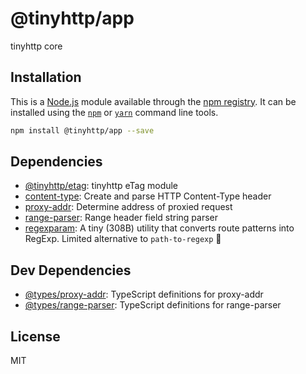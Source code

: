 # @tinyhttp/app

tinyhttp core

## Installation

This is a [Node.js](https://nodejs.org/) module available through the 
[npm registry](https://www.npmjs.com/). It can be installed using the 
[`npm`](https://docs.npmjs.com/getting-started/installing-npm-packages-locally)
or 
[`yarn`](https://yarnpkg.com/en/)
command line tools.

```sh
npm install @tinyhttp/app --save
```

## Dependencies

- [@tinyhttp/etag](https://ghub.io/@tinyhttp/etag): tinyhttp eTag module
- [content-type](https://ghub.io/content-type): Create and parse HTTP Content-Type header
- [proxy-addr](https://ghub.io/proxy-addr): Determine address of proxied request
- [range-parser](https://ghub.io/range-parser): Range header field string parser
- [regexparam](https://ghub.io/regexparam): A tiny (308B) utility that converts route patterns into RegExp. Limited alternative to `path-to-regexp` 🙇‍

## Dev Dependencies

- [@types/proxy-addr](https://ghub.io/@types/proxy-addr): TypeScript definitions for proxy-addr
- [@types/range-parser](https://ghub.io/@types/range-parser): TypeScript definitions for range-parser

## License

MIT
